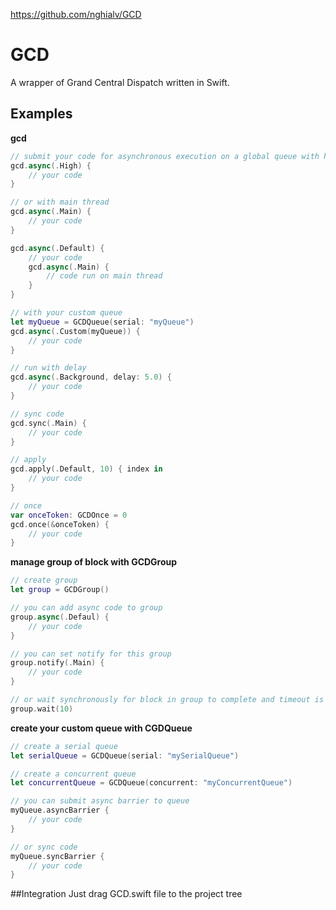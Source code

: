 https://github.com/nghialv/GCD

GCD
======
A wrapper of Grand Central Dispatch written in Swift.


Examples
--------
**gcd**
```swift
// submit your code for asynchronous execution on a global queue with high priority
gcd.async(.High) {
    // your code
}

// or with main thread
gcd.async(.Main) {
    // your code
}

gcd.async(.Default) {
    // your code
    gcd.async(.Main) {
        // code run on main thread
    }
}

// with your custom queue
let myQueue = GCDQueue(serial: "myQueue")
gcd.async(.Custom(myQueue)) {
    // your code
}

// run with delay
gcd.async(.Background, delay: 5.0) {
    // your code
}

// sync code
gcd.sync(.Main) {
    // your code
}

// apply
gcd.apply(.Default, 10) { index in
    // your code
}

// once
var onceToken: GCDOnce = 0
gcd.once(&onceToken) {
    // your code
}
```

**manage group of block with GCDGroup**
```swift
// create group
let group = GCDGroup()

// you can add async code to group
group.async(.Defaul) {
    // your code
}

// you can set notify for this group
group.notify(.Main) {
    // your code
}

// or wait synchronously for block in group to complete and timeout is 10 seconds
group.wait(10)
```

**create your custom queue with CGDQueue**
```swift
// create a serial queue
let serialQueue = GCDQueue(serial: "mySerialQueue")

// create a concurrent queue
let concurrentQueue = GCDQueue(concurrent: "myConcurrentQueue")

// you can submit async barrier to queue
myQueue.asyncBarrier {
    // your code
}

// or sync code
myQueue.syncBarrier {
    // your code
}
```

##Integration
Just drag GCD.swift file to the project tree
